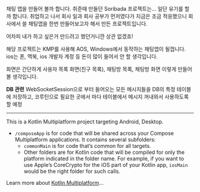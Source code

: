 채팅 앱을 만들어 볼까 합니다.
취준때 만들던 Soribada 프로젝트는... 일단 유기를 할까 합니다.
취업하고 나서 회사 일과 회사 공부가 먼저였다가 지금은 조금 적응했으니
회사에서 쓸 채팅앱을 한번 만들어보고자 해서 만든 프로젝트입니다.

어차피 내가 하고 싶은거 만드려고 했던거니깐 상관 없겠죠!

해당 프로젝트는 KMP를 사용해 AOS, Windows에서 동작하는 채팅앱이 될껍니다.
ios는 폰, 맥북, ios 개발자 계정 등 돈이 많이 들어서 안 할 생각입니다.

화면은 간단하게
사용자 목록 화면(친구 목록), 채팅방 목록, 채팅방 화면
이렇게 만들어볼 생각입니다.

**DB 관련**
WebSocketSession으로 부터 들어오는 모든 메시지들을 DB의 특정 테이블에 저장하고,
코루틴으로 필요한 곳에서 마다 테이블에서 메시지 꺼내와서 사용하도록 할 예정

---

This is a Kotlin Multiplatform project targeting Android, Desktop.

* `/composeApp` is for code that will be shared across your Compose Multiplatform applications.
  It contains several subfolders:
  - `commonMain` is for code that’s common for all targets.
  - Other folders are for Kotlin code that will be compiled for only the platform indicated in the folder name.
    For example, if you want to use Apple’s CoreCrypto for the iOS part of your Kotlin app,
    `iosMain` would be the right folder for such calls.


Learn more about [Kotlin Multiplatform](https://www.jetbrains.com/help/kotlin-multiplatform-dev/get-started.html)…
